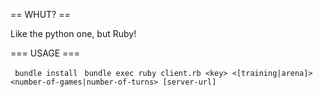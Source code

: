 == WHUT? ==

Like the python one, but Ruby!

=== USAGE ===

` bundle install`
` bundle exec ruby client.rb <key> <[training|arena]> <number-of-games|number-of-turns> [server-url]`
